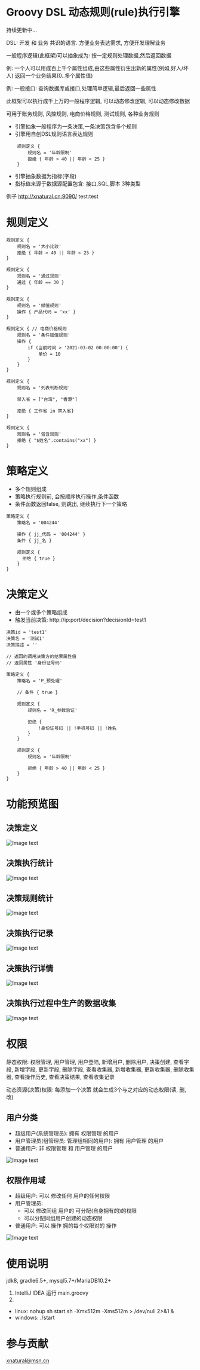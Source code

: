 # Groovy DSL 动态规则(rule)执行引擎
持续更新中...

DSL: 开发 和 业务 共识的语言. 方便业务表达需求, 方便开发理解业务

一般程序逻辑(此框架)可以抽象成为: 按一定规则处理数据,然后返回数据

例: 一个人可以用成百上千个属性组成,由这些属性衍生出新的属性(例如,好人/坏人) 返回一个业务结果(0..多个属性值)

例: 一般接口: 查询数据库或接口,处理简单逻辑,最后返回一些属性

此框架可以执行成千上万的一般程序逻辑, 可以动态修改逻辑, 可以动态修改数据

可用于账务规则, 风控规则, 电商价格规则, 测试规则, 各种业务规则

* 引擎抽象一般程序为一条决策,一条决策包含多个规则
* 引擎用自创DSL规则语言表达规则
```
    规则定义 {
        规则名 = '年龄限制'
        拒绝 { 年龄 > 40 || 年龄 < 25 }
    }
```
* 引擎抽象数据为指标(字段)
* 指标值来源于数据源配置包含: 接口,SQL,脚本 3种类型

例子 http://xnatural.cn:9090/ test:test

# 规则定义
```
规则定义 {
    规则名 = '大小比较'
    拒绝 { 年龄 > 40 || 年龄 < 25 }
}
```
```
规则定义 {
    规则名 = '通过规则'
    通过 { 年龄 == 30 }
}
```
```
规则定义 {
    规则名 = '赋值规则'
    操作 { 产品代码 = 'xx' }
}
```
```
规则定义 { // 电商价格规则
    规则名 = '条件赋值规则'
    操作 {
        if (当前时间 > '2021-03-02 00:00:00') {
            单价 = 10
        } 
    }
}
```
```
规则定义 {
    规则名 = '列表判断规则'

    禁入省 = ["台湾", "香港"]

    拒绝 { 工作省 in 禁入省}
}
```
```
规则定义 {
    规则名 = '包含规则'
    拒绝 { "$姓名".contains("xx") }
}
```
# 策略定义
* 多个规则组成
* 策略执行规则前, 会按顺序执行操作,条件函数
* 条件函数返回false, 则跳出, 继续执行下一个策略
```
策略定义 {
    策略名 = '004244'
    
    操作 { jj_代码 = '004244' }
    条件 { jj_名 }
    
    规则定义 {
      拒绝 { true }
    }
}
```

# 决策定义
* 由一个或多个策略组成
* 触发当前决策: http://ip:port/decision?decisionId=test1
```
决策id = 'test1'
决策名 = '测试1'
决策描述 = ''

// 返回的调用决策方的结果属性值
// 返回属性 '身份证号码'

策略定义 {
    策略名 = 'P_预处理'

    // 条件 { true }

    规则定义 {
        规则名 = 'R_参数验证'

        拒绝 {
            !身份证号码 || !手机号码 || !姓名
        }
    }

    规则定义 {
        规则名 = '年龄限制'

        拒绝 { 年龄 > 40 || 年龄 < 25 }
    }
}
```
# 功能预览图
## 决策定义
![Image text](https://gitee.com/xnat/tmp/raw/master/img/decisions.png)

## 决策执行统计 
![Image text](https://gitee.com/xnat/tmp/raw/master/img/decision_dashbrod.png)

## 决策规则统计 
![Image text](https://gitee.com/xnat/tmp/raw/master/img/countRule.png)

## 决策执行记录
![Image text](https://gitee.com/xnat/tmp/raw/master/img/decision_records.png)

## 决策执行详情
![Image text](https://gitee.com/xnat/tmp/raw/master/img/decision_result_detail.png)

## 决策执行过程中生产的数据收集
![Image text](https://gitee.com/xnat/tmp/raw/master/img/collect_records.png)

# 权限
静态权限: 权限管理, 用户管理, 用户登陆, 新增用户, 删除用户, 决策创建, 查看字段, 新增字段, 更新字段, 删除字段, 查看收集器, 新增收集器, 更新收集器, 删除收集器, 查看操作历史, 查看决策结果, 查看收集记录

动态资源(决策)权限: 每添加一个决策 就会生成3个与之对应的动态权限(读, 删, 改)
## 用户分类
* 超级用户(系统管理员): 拥有 权限管理 的用户
* 用户管理员(组管理员: 管理组相同的用户): 拥有 用户管理 的用户
* 普通用户: 非 权限管理 和 用户管理 的用户

![Image text](https://gitee.com/xnat/tmp/raw/master/img/userlist.png)

## 权限作用域
* 超级用户: 可以 修改任何 用户的任何权限
* 用户管理员: 
    * 可以 修改同组 用户的 可分配(自身拥有的)的权限
    * 可以分配同组用户创建的动态权限
* 普通用户: 可以 操作 拥的每个权限对的 操作

![Image text](https://gitee.com/xnat/tmp/raw/master/img/userchange.png)

# 使用说明
jdk8, gradle6.5+, mysql5.7+/MariaDB10.2+

1. IntelliJ IDEA 运行 main.groovy
2. 
 * linux: nohup sh start.sh -Xmx512m -Xms512m > /dev/null 2>&1 &
 * windows: ./start


# 参与贡献
xnatural@msn.cn